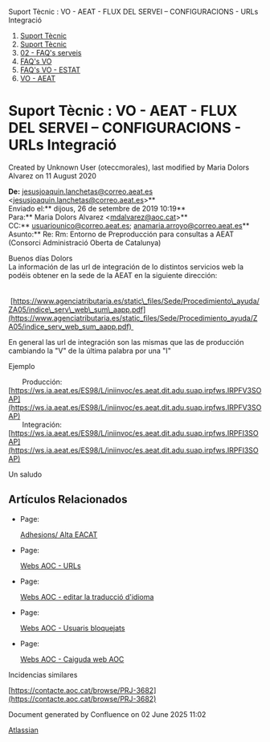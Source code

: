 Suport Tècnic : VO - AEAT - FLUX DEL SERVEI – CONFIGURACIONS - URLs Integració  

1.  [Suport Tècnic](index.md)
2.  [Suport Tècnic](13893782.md)
3.  [02 - FAQ's serveis](26313393.md)
4.  [FAQ's VO](28705575.md)
5.  [FAQ's VO - ESTAT](28705579.md)
6.  [VO - AEAT](VO---AEAT_36340975.md)

Suport Tècnic : VO - AEAT - FLUX DEL SERVEI – CONFIGURACIONS - URLs Integració
==============================================================================

Created by Unknown User (oteccmorales), last modified by Maria Dolors Alvarez on 11 August 2020

  

**De:** [jesusjoaquin.lanchetas@correo.aeat.es](mailto:jesusjoaquin.lanchetas@correo.aeat.es) <[jesusjoaquin.lanchetas@correo.aeat.es](mailto:jesusjoaquin.lanchetas@correo.aeat.es)\>**  
Enviado el:** dijous, 26 de setembre de 2019 10:19**  
Para:** Maria Dolors Alvarez <[mdalvarez@aoc.cat](mailto:mdalvarez@aoc.cat)\>**  
CC:** [usuariounico@correo.aeat.es](mailto:usuariounico@correo.aeat.es); [anamaria.arroyo@correo.aeat.es](mailto:anamaria.arroyo@correo.aeat.es)**  
Asunto:** Re: Rm: Entorno de Preproducción para consultas a AEAT (Consorci Administració Oberta de Catalunya)

  

Buenos días Dolors  
La información de las url de integración de lo distintos servicios web la podéis obtener en la sede de la AEAT en la siguiente dirección:  
         
       [https://www.agenciatributaria.es/static\_files/Sede/Procedimiento\_ayuda/ZA05/indice\_serv\_web\_sum\_aapp.pdf](https://www.agenciatributaria.es/static_files/Sede/Procedimiento_ayuda/ZA05/indice_serv_web_sum_aapp.pdf)   
  
En general las url de integración son las mismas que las de producción cambiando la "V" de la última palabra por una "I"  
  
Ejemplo  
  
       Producción:         [https://ws.ia.aeat.es/ES98/L/iniinvoc/es.aeat.dit.adu.suap.irpfws.IRPFV3SOAP](https://ws.ia.aeat.es/ES98/L/iniinvoc/es.aeat.dit.adu.suap.irpfws.IRPFV3SOAP)  
       Integración:         [https://ws.ia.aeat.es/ES98/L/iniinvoc/es.aeat.dit.adu.suap.irpfws.IRPFI3SOAP](https://ws.ia.aeat.es/ES98/L/iniinvoc/es.aeat.dit.adu.suap.irpfws.IRPFI3SOAP)  
  
Un saludo

Artículos Relacionados
----------------------

*   Page:
    
    [Adhesions/ Alta EACAT](/pages/viewpage.action?pageId=26313473)
    
*   Page:
    
    [Webs AOC - URLs](/display/SII/Webs+AOC+-+URLs)
    
*   Page:
    
    [Webs AOC - editar la traducció d'idioma](/pages/viewpage.action?pageId=118555158)
    
*   Page:
    
    [Webs AOC - Usuaris bloquejats](/display/SII/Webs+AOC+-+Usuaris+bloquejats)
    
*   Page:
    
    [Webs AOC - Caiguda web AOC](/display/SII/Webs+AOC+-+Caiguda+web+AOC)
    

  

Incidencias similares

[https://contacte.aoc.cat/browse/PRJ-3682](https://contacte.aoc.cat/browse/PRJ-3682)

  

Document generated by Confluence on 02 June 2025 11:02

[Atlassian](http://www.atlassian.com/)